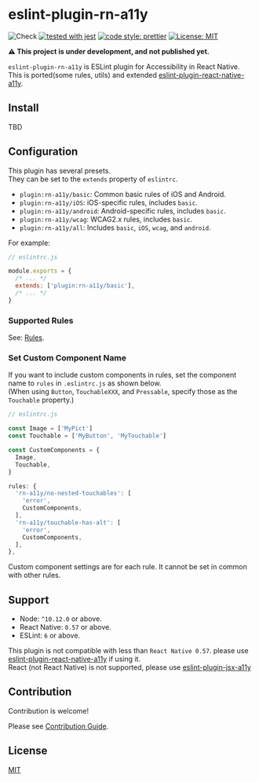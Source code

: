 # eslint-plugin-rn-a11y

![Check](https://github.com/grgr-dkrk/eslint-plugin-rn-a11y/workflows/Check/badge.svg?branch=main) [![tested with jest](https://img.shields.io/badge/tested_with-jest-99424f.svg)](https://github.com/facebook/jest) [![code style: prettier](https://img.shields.io/badge/code_style-prettier-ff69b4.svg?style=flat-square)](https://github.com/prettier/prettier) [![License: MIT](https://img.shields.io/badge/License-MIT-yellow.svg)](https://opensource.org/licenses/MIT)

**⚠️ This project is under development, and not published yet.**

`eslint-plugin-rn-a11y` is ESLint plugin for Accessibility in React Native.  
This is ported(some rules, utils) and extended [eslint-plugin-react-native-a11y](https://github.com/FormidableLabs/eslint-plugin-react-native-a11y).

## Install

TBD

## Configuration

This plugin has several presets.  
They can be set to the `extends` property of `eslintrc`.

- `plugin:rn-a11y/basic`: Common basic rules of iOS and Android.
- `plugin:rn-a11y/iOS`: iOS-specific rules, includes `basic`.
- `plugin:rn-a11y/android`: Android-specific rules, includes `basic`.
- `plugin:rn-a11y/wcag`: WCAG2.x rules, includes `basic`.
- `plugin:rn-a11y/all`: Includes `basic`, `iOS`, `wcag`, and `android`.

For example:

```javascript
// eslintrc.js

module.exports = {
  /* ... */
  extends: ['plugin:rn-a11y/basic'],
  /* ... */
}
```

### Supported Rules

See: [Rules](./docs/rules/README.md).

### Set Custom Component Name

If you want to include custom components in rules, set the component name to `rules` in `.eslintrc.js` as shown below.  
(When using `Button`, `TouchableXXX`, and `Pressable`, specify those as the `Touchable` property.)

```javascript
// eslintrc.js

const Image = ['MyPict']
const Touchable = ['MyButton', 'MyTouchable']

const CustomComponents = {
  Image,
  Touchable,
}

rules: {
  'rn-a11y/no-nested-touchables': [
    'error',
    CustomComponents,
  ],
  'rn-a11y/touchable-has-alt': [
    'error',
    CustomComponents,
  ],
},
```

Custom component settings are for each rule. It cannot be set in common with other rules.

## Support

- Node: `^10.12.0` or above.
- React Native: `0.57` or above.
- ESLint: `6` or above.

This plugin is not compatible with less than `React Native 0.57`. please use [eslint-plugin-react-native-a11y](https://github.com/FormidableLabs/eslint-plugin-react-native-a11y) if using it.  
React (not React Native) is not supported, please use [eslint-plugin-jsx-a11y](https://github.com/jsx-eslint/eslint-plugin-jsx-a11y)

## Contribution

Contribution is welcome!

Please see [Contribution Guide](CONTRIBUTING.md).

## License

[MIT](LICENSE.md)
